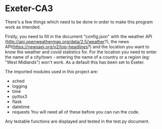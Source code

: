 # Exeter-CA3
There's a few things which need to be done in order to make this program work as intended.

Firstly, you need to fill in the document "config.json" with the weather API (http://api.openweathermap.org/data/2.5/weather?), the news API(https://newsapi.org/v2/top-headlines?) and the location you want to know the weather and covid statistics for. For the location you need to enter the name of a city/town - entering the name of a country or a region (eg: "West Midlands") won't work. As a default this has been set to Exeter.

The imported modules used in this project are:
- sched
- logging
- time
- pyttsx3
- flask
- datetime
- requests
You will need all of these before you can run the code.


Any testable functions are displayed and tested in the test.py document.
